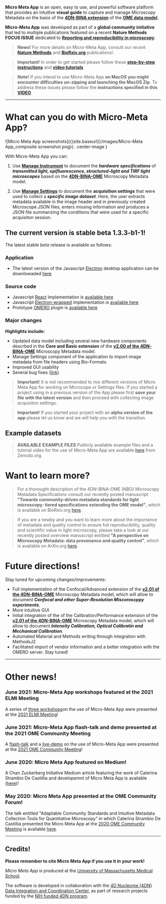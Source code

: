 
<!-- ## Micro Meta App -->

**Micro Meta App** is an open, easy to use, and powerful software platform that provides an intuitive **visual guide** to capture and manage Microscopy Metadata on the basis of the **[4DN-BINA extension](https://github.com/WU-BIMAC/NBOMicroscopyMetadataSpecs/tree/master/Model/stable%20version/v02-01)** of the **[OME data model](https://docs.openmicroscopy.org/ome-model/6.1.1/developers/model-overview.html).**

**Micro-Meta App** was developed as part of a **global community initiative** that led to multiple publications featured on a recent **Nature Methods FOCUS ISSUE** dedicated to **[Reporting and reproducibility in microscopy](https://www.nature.com/collections/djiciihhjh)**. 

> **News!** For more details on Micro-Meta App, consult our recent **[Nature Methods](https://doi.org/10.1038/s41592-021-01315-z)** and **[BioRxiv.org](https://doi.org/10.1101/2021.05.31.446382)** publications!.

> **Important!** In order to get started please follow these **[step-by-step instructions](https://micrometaapp-docs.readthedocs.io/en/latest/index.html)** and **[video tutorials](https://micrometaapp-docs.readthedocs.io/en/latest/docs/tutorials/VideoTutorials.html)**

> **Note!** If you intend to use Micro-Meta App **on MacOS you might encounter difficulties un-zipping and launching the MacOS Zip**. To address these issues please follow the **instructions specified in this [VIDEO](https://vimeo.com/529609242)**

----
# What can you do with Micro-Meta App?

![Micro Meta App screenshots]({{site.baseurl}}/images/Micro-Meta App_composite screenshot.png){: .center-image }

With Micro-Meta App you can:

1) Use [**Manage Instrument**](https://micrometaapp-docs.readthedocs.io/en/latest/docs/tutorials/ManageInstrument.html) to document the **_hardware specifications_** of **_transmitted light, epifluorescence, structured-light and TIRF light microscopes_** based on the **[4DN-BINA-OME](https://github.com/WU-BIMAC/MicroscopyMetadata4DNGuidelines/tree/master/Model/stable%20version/v02-01)** Microscopy Metadata model.

2) Use [**Manage Settings**](https://micrometaapp-docs.readthedocs.io/en/latest/docs/tutorials/ManageSettings.html) to document the **acquisition settings** that were used to collect a _**specific image dataset**_. Here, the user extracts metadata available in the image header and in previously created Microscope.JSON files, enters missing information and produces a JSON file summarizing the conditions that were used for a specific acquisiton session.

## The current version is stable beta 1.3.3-b1-1!

The latest stable *beta* release is available as follows:

### Application
* The latest version of the Javascript [Electron](https://www.electronjs.org/) desktop application can be downlowaded [here](https://github.com/WU-BIMAC/MicroMetaApp-Electron/releases/latest) 

### Source code
* Javascript [React](https://reactjs.org/) implementation is [available here](https://github.com/WU-BIMAC/MicroMetaApp-React)
* Javascript [Electron-wrapped](https://www.electronjs.org/) implementation is [available here](https://github.com/WU-BIMAC/MicroMetaApp-Electron)
* Prototype [OMERO](https://www.openmicroscopy.org/omero/scientists/) plugin is [available here](https://github.com/WU-BIMAC/MicroMetaApp-Omero)

### Major changes

<!-- See the [changelog]() for more details. -->

**Highlights include:**
* Updated data model including several new hardware components descrbed in the **Core and Basic extension** of the [**v2.00 of the 4DN-BINA-OME**](https://github.com/WU-BIMAC/NBOMicroscopyMetadataSpecs/tree/master/Model/stable%20version/v02-00) Microscopy Metadata model.
* Manage Settings component of the application to import image metadata from file headers using Bio-Formats.
* Improved GUI usability
* Several bug fixes ([link](https://github.com/WU-BIMAC/MicroMetaApp-React/issues))

> **Important!** It is not recommended to mix different versions of Micro Meta App for working on Microcope or Settings files. 
If you started a project using in a previous version of the App please first **save your file with the latest version** and then proceed with collecting image acquisiton settings. 

> **Important!** If you started your project with an **alpha version of the app** please let us know and we will help you with the transition.

## Example datasets

> **AVAILABLE EXAMPLE FILES** Publicly available example files and a tutorial video for the use of Micro-Meta App are available [here](https://doi.org/10.5281/zenodo.4891883) from Zenodo.org.

# Want to learn more?

> For a thorought description of the 4DN-BINA-OME (NBO) Microscopy Metadata Specifications consult our recently posted manuscript **"Towards community-driven metadata standards for light microscopy: tiered specifications extending the OME model"**, which is available on BioRxiv.org [here](https://www.biorxiv.org/node/1919775.external-links.html).

> If you are a newby and you want to learn more about the importance of metadata and quality control to ensure full reproducibility, quality and scientific value in light microscopy, please take a look at our recently posted overview manuscript entitled **"A perspective on Microscopy Metadata: data provenance and quality control"**, which is available on ArXiv.org [here](https://arxiv.org/abs/1910.11370).

# Future directions!

Stay tuned for upcoming changes/improvements:

* Full implementatino of the Confocal/Advanced extension of the [**v2.01 of the 4DN-BINA-OME**](https://github.com/WU-BIMAC/MicroscopyMetadata4DNGuidelines/tree/master/Model/stable%20version/v02-01) Microscopy Metadata model, which will allow to document **_Confocal and other Super-Resolution Miscoroscppy experiments_**.
* More intuitive GUI
* Initial integration of the of the Calibration/Performance extension of the [**v2.01 of the 4DN-BINA-OME**](https://github.com/WU-BIMAC/MicroscopyMetadata4DNGuidelines/tree/master/Model/stable%20version/v02-01) Microscopy Metadata model, which will allow to document **_Intensity Calibration, Optical Calibratin and Mechanical Calibration_**.
* Automated Material and Methods writing through integration with MethodsJ2
* Facilitated import of vendor information and a better integration with the OMERO server.
Stay tuned!

----
# Other news!

### June 2021: Micro-Meta App workshops featured at the 2021 ELMI Meeting
A series of [three workshops](https://www.elmi2021.org/sponsors/workshop-schedule.html)on the use of Micro-Meta App were presented at the [2021 ELMI Meeting](https://www.elmi2021.org/)!

### June 2021: Micro-Meta App flash-talk and demo presented at the 2021 OME Community Meeting
A [flash-talk](https://www.youtube.com/watch?v=LO2-5U_9s6w&list=PL-oOCWFUMH51ACy8QhTYc4ppaoICJQDU_&index=2) and a [live-demo](https://www.openmicroscopy.org/events/ome-community-meeting-2021/day1/) on the use of Micro-Meta App were presented at the [2021 OME Community Meeting](https://www.openmicroscopy.org/events/ome-community-meeting-2021/)!

### June 2020: Micro Meta App featured on Medium!
A Chan Zuckerberg Initiative Medium article featuring the work of Caterina Strambio De Castillia and developemnt of Micro Meta App is available ([here](https://medium.com/@cziscience/5-imaging-scientists-share-insights-1ece553e9da3))!

### May 2020: Micro Meta App presented at the OME Community Forum!
The talk entitled "Adaptable Community Standards and Intuitive Metadata Collection Tools for Quantitative Microscopy" in which Caterina Strambio De Castillia presented the Micro Meta App at the [2020 OME Community Meeting](https://www.openmicroscopy.org/events/ome-community-meeting-2020/) is available [here](https://www.openmicroscopy.org/events/ome-community-meeting-2020/day2/).

----
## Credits!

**Please remember to cite Micro Meta App if you use it in your work!**

_Micro Meta App_ is produced at the <a href="https://www.umassmed.edu/pmm/">University of Massachusetts Medical School</a>.

The software is developed in collaboration with the <a href="http://dcic.4dnucleome.org/">4D Nucleome (4DN) Data Integration and Coordination Center</a>, as part of research projects funded by the <a href="https://commonfund.nih.gov/4DNucleome">NIH funded 4DN program</a>.
